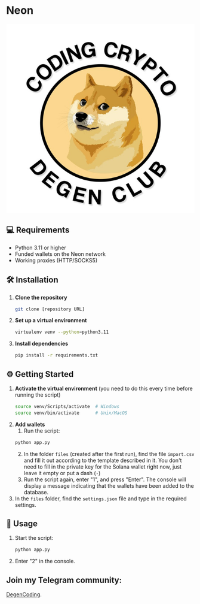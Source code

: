 # Neon

![Coding Crypto Degen Club](./image.png)

## 💻 Requirements

- Python 3.11 or higher
- Funded wallets on the Neon network
- Working proxies (HTTP/SOCKS5)

## 🛠️ Installation
1. **Clone the repository**
   ```bash
   git clone [repository URL]
   ```
2. **Set up a virtual environment**
   ```bash
   virtualenv venv --python=python3.11
   ```
3. **Install dependencies**
   ```bash
   pip install -r requirements.txt
   ```
## ⚙️ Getting Started
1. **Activate the virtual environment** (you need to do this every time before running the script)
    ```bash
    source venv/Scripts/activate  # Windows
    source venv/bin/activate      # Unix/MacOS
    ```
2. **Add wallets**
    1. Run the script:
    ```bash
    python app.py
    ```
    2. In the folder `files` (created after the first run), find the file `import.csv` and fill it out according to the template described in it. You don't need to fill in the private key for the Solana wallet right now, just leave it empty or put a dash (`-`)
    3. Run the script again, enter "1", and press "Enter". The console will display a message indicating that the wallets have been added to the database.
3. In the `files` folder, find the `settings.json` file and type in the required settings.
## 🚀 **Usage**
1. Start the script:
   ```bash
   python app.py
   ```
2. Enter "2" in the console.
## Join my Telegram community:
[DegenCoding](https://t.me/degencoding).
